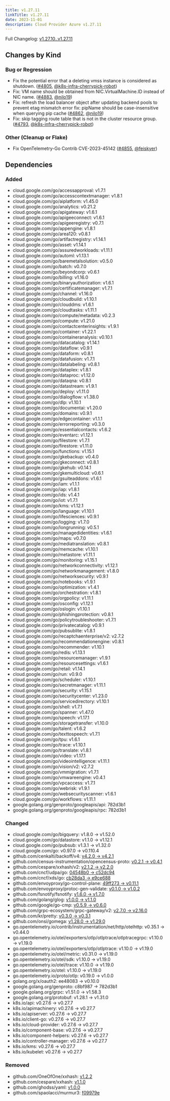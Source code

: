 ```yaml
---
title: v1.27.11
linkTitle: v1.27.11
date: 2023-11-01
description: Cloud Provider Azure v1.27.11
---
```

Full Changelog: [v1.27.10..v1.27.11](https://github.com/kubernetes-sigs/cloud-provider-azure/compare/v1.27.10...v1.27.11)

## Changes by Kind

### Bug or Regression

- Fix the potential error that a deleting vmss instance is considered as shutdown. ([#4805](https://github.com/kubernetes-sigs/cloud-provider-azure/pull/4805), [@k8s-infra-cherrypick-robot](https://github.com/k8s-infra-cherrypick-robot))
- Fix: VM name should be obtained from NIC.VirtualMachine.ID instead of NIC name. ([#4883](https://github.com/kubernetes-sigs/cloud-provider-azure/pull/4883), [@nilo19](https://github.com/nilo19))
- Fix: refresh the load balancer object after updating backend pools to prevent etag mismatch error
  fix: pipName should be case-insensitive when querying pip cache ([#4862](https://github.com/kubernetes-sigs/cloud-provider-azure/pull/4862), [@nilo19](https://github.com/nilo19))
- Fix: skip tagging route table that is not in the cluster resource group. ([#4793](https://github.com/kubernetes-sigs/cloud-provider-azure/pull/4793), [@k8s-infra-cherrypick-robot](https://github.com/k8s-infra-cherrypick-robot))

### Other (Cleanup or Flake)

- Fix OpenTelemetry-Go Contrib CVE-2023-45142 ([#4855](https://github.com/kubernetes-sigs/cloud-provider-azure/pull/4855), [@feiskyer](https://github.com/feiskyer))

## Dependencies

### Added
- cloud.google.com/go/accessapproval: v1.7.1
- cloud.google.com/go/accesscontextmanager: v1.8.1
- cloud.google.com/go/aiplatform: v1.45.0
- cloud.google.com/go/analytics: v0.21.2
- cloud.google.com/go/apigateway: v1.6.1
- cloud.google.com/go/apigeeconnect: v1.6.1
- cloud.google.com/go/apigeeregistry: v0.7.1
- cloud.google.com/go/appengine: v1.8.1
- cloud.google.com/go/area120: v0.8.1
- cloud.google.com/go/artifactregistry: v1.14.1
- cloud.google.com/go/asset: v1.14.1
- cloud.google.com/go/assuredworkloads: v1.11.1
- cloud.google.com/go/automl: v1.13.1
- cloud.google.com/go/baremetalsolution: v0.5.0
- cloud.google.com/go/batch: v0.7.0
- cloud.google.com/go/beyondcorp: v0.6.1
- cloud.google.com/go/billing: v1.16.0
- cloud.google.com/go/binaryauthorization: v1.6.1
- cloud.google.com/go/certificatemanager: v1.7.1
- cloud.google.com/go/channel: v1.16.0
- cloud.google.com/go/cloudbuild: v1.10.1
- cloud.google.com/go/clouddms: v1.6.1
- cloud.google.com/go/cloudtasks: v1.11.1
- cloud.google.com/go/compute/metadata: v0.2.3
- cloud.google.com/go/compute: v1.21.0
- cloud.google.com/go/contactcenterinsights: v1.9.1
- cloud.google.com/go/container: v1.22.1
- cloud.google.com/go/containeranalysis: v0.10.1
- cloud.google.com/go/datacatalog: v1.14.1
- cloud.google.com/go/dataflow: v0.9.1
- cloud.google.com/go/dataform: v0.8.1
- cloud.google.com/go/datafusion: v1.7.1
- cloud.google.com/go/datalabeling: v0.8.1
- cloud.google.com/go/dataplex: v1.8.1
- cloud.google.com/go/dataproc: v1.12.0
- cloud.google.com/go/dataqna: v0.8.1
- cloud.google.com/go/datastream: v1.9.1
- cloud.google.com/go/deploy: v1.11.0
- cloud.google.com/go/dialogflow: v1.38.0
- cloud.google.com/go/dlp: v1.10.1
- cloud.google.com/go/documentai: v1.20.0
- cloud.google.com/go/domains: v0.9.1
- cloud.google.com/go/edgecontainer: v1.1.1
- cloud.google.com/go/errorreporting: v0.3.0
- cloud.google.com/go/essentialcontacts: v1.6.2
- cloud.google.com/go/eventarc: v1.12.1
- cloud.google.com/go/filestore: v1.7.1
- cloud.google.com/go/firestore: v1.11.0
- cloud.google.com/go/functions: v1.15.1
- cloud.google.com/go/gkebackup: v0.4.0
- cloud.google.com/go/gkeconnect: v0.8.1
- cloud.google.com/go/gkehub: v0.14.1
- cloud.google.com/go/gkemulticloud: v0.6.1
- cloud.google.com/go/gsuiteaddons: v1.6.1
- cloud.google.com/go/iam: v1.1.1
- cloud.google.com/go/iap: v1.8.1
- cloud.google.com/go/ids: v1.4.1
- cloud.google.com/go/iot: v1.7.1
- cloud.google.com/go/kms: v1.12.1
- cloud.google.com/go/language: v1.10.1
- cloud.google.com/go/lifesciences: v0.9.1
- cloud.google.com/go/logging: v1.7.0
- cloud.google.com/go/longrunning: v0.5.1
- cloud.google.com/go/managedidentities: v1.6.1
- cloud.google.com/go/maps: v0.7.0
- cloud.google.com/go/mediatranslation: v0.8.1
- cloud.google.com/go/memcache: v1.10.1
- cloud.google.com/go/metastore: v1.11.1
- cloud.google.com/go/monitoring: v1.15.1
- cloud.google.com/go/networkconnectivity: v1.12.1
- cloud.google.com/go/networkmanagement: v1.8.0
- cloud.google.com/go/networksecurity: v0.9.1
- cloud.google.com/go/notebooks: v1.9.1
- cloud.google.com/go/optimization: v1.4.1
- cloud.google.com/go/orchestration: v1.8.1
- cloud.google.com/go/orgpolicy: v1.11.1
- cloud.google.com/go/osconfig: v1.12.1
- cloud.google.com/go/oslogin: v1.10.1
- cloud.google.com/go/phishingprotection: v0.8.1
- cloud.google.com/go/policytroubleshooter: v1.7.1
- cloud.google.com/go/privatecatalog: v0.9.1
- cloud.google.com/go/pubsublite: v1.8.1
- cloud.google.com/go/recaptchaenterprise/v2: v2.7.2
- cloud.google.com/go/recommendationengine: v0.8.1
- cloud.google.com/go/recommender: v1.10.1
- cloud.google.com/go/redis: v1.13.1
- cloud.google.com/go/resourcemanager: v1.9.1
- cloud.google.com/go/resourcesettings: v1.6.1
- cloud.google.com/go/retail: v1.14.1
- cloud.google.com/go/run: v0.9.0
- cloud.google.com/go/scheduler: v1.10.1
- cloud.google.com/go/secretmanager: v1.11.1
- cloud.google.com/go/security: v1.15.1
- cloud.google.com/go/securitycenter: v1.23.0
- cloud.google.com/go/servicedirectory: v1.10.1
- cloud.google.com/go/shell: v1.7.1
- cloud.google.com/go/spanner: v1.47.0
- cloud.google.com/go/speech: v1.17.1
- cloud.google.com/go/storagetransfer: v1.10.0
- cloud.google.com/go/talent: v1.6.2
- cloud.google.com/go/texttospeech: v1.7.1
- cloud.google.com/go/tpu: v1.6.1
- cloud.google.com/go/trace: v1.10.1
- cloud.google.com/go/translate: v1.8.1
- cloud.google.com/go/video: v1.17.1
- cloud.google.com/go/videointelligence: v1.11.1
- cloud.google.com/go/vision/v2: v2.7.2
- cloud.google.com/go/vmmigration: v1.7.1
- cloud.google.com/go/vmwareengine: v0.4.1
- cloud.google.com/go/vpcaccess: v1.7.1
- cloud.google.com/go/webrisk: v1.9.1
- cloud.google.com/go/websecurityscanner: v1.6.1
- cloud.google.com/go/workflows: v1.11.1
- google.golang.org/genproto/googleapis/api: 782d3b1
- google.golang.org/genproto/googleapis/rpc: 782d3b1

### Changed
- cloud.google.com/go/bigquery: v1.8.0 → v1.52.0
- cloud.google.com/go/datastore: v1.1.0 → v1.12.1
- cloud.google.com/go/pubsub: v1.3.1 → v1.32.0
- cloud.google.com/go: v0.97.0 → v0.110.4
- github.com/cenkalti/backoff/v4: [v4.2.0 → v4.2.1](https://github.com/cenkalti/backoff/v4/compare/v4.2.0...v4.2.1)
- github.com/census-instrumentation/opencensus-proto: [v0.2.1 → v0.4.1](https://github.com/census-instrumentation/opencensus-proto/compare/v0.2.1...v0.4.1)
- github.com/cespare/xxhash/v2: [v2.1.2 → v2.2.0](https://github.com/cespare/xxhash/v2/compare/v2.1.2...v2.2.0)
- github.com/cncf/udpa/go: [04548b0 → c52dc94](https://github.com/cncf/udpa/go/compare/04548b0...c52dc94)
- github.com/cncf/xds/go: [cb28da3 → e9ce688](https://github.com/cncf/xds/go/compare/cb28da3...e9ce688)
- github.com/envoyproxy/go-control-plane: [49ff273 → v0.11.1](https://github.com/envoyproxy/go-control-plane/compare/49ff273...v0.11.1)
- github.com/envoyproxy/protoc-gen-validate: [v0.1.0 → v1.0.2](https://github.com/envoyproxy/protoc-gen-validate/compare/v0.1.0...v1.0.2)
- github.com/fsnotify/fsnotify: [v1.6.0 → v1.7.0](https://github.com/fsnotify/fsnotify/compare/v1.6.0...v1.7.0)
- github.com/golang/glog: [v1.0.0 → v1.1.0](https://github.com/golang/glog/compare/v1.0.0...v1.1.0)
- github.com/google/go-cmp: [v0.5.9 → v0.6.0](https://github.com/google/go-cmp/compare/v0.5.9...v0.6.0)
- github.com/grpc-ecosystem/grpc-gateway/v2: [v2.7.0 → v2.16.0](https://github.com/grpc-ecosystem/grpc-gateway/v2/compare/v2.7.0...v2.16.0)
- github.com/kr/pretty: [v0.3.0 → v0.3.1](https://github.com/kr/pretty/compare/v0.3.0...v0.3.1)
- github.com/onsi/gomega: [v1.28.0 → v1.29.0](https://github.com/onsi/gomega/compare/v1.28.0...v1.29.0)
- go.opentelemetry.io/contrib/instrumentation/net/http/otelhttp: v0.35.1 → v0.44.0
- go.opentelemetry.io/otel/exporters/otlp/otlptrace/otlptracegrpc: v1.10.0 → v1.19.0
- go.opentelemetry.io/otel/exporters/otlp/otlptrace: v1.10.0 → v1.19.0
- go.opentelemetry.io/otel/metric: v0.31.0 → v1.19.0
- go.opentelemetry.io/otel/sdk: v1.10.0 → v1.19.0
- go.opentelemetry.io/otel/trace: v1.10.0 → v1.19.0
- go.opentelemetry.io/otel: v1.10.0 → v1.19.0
- go.opentelemetry.io/proto/otlp: v0.19.0 → v1.0.0
- golang.org/x/oauth2: ee48083 → v0.10.0
- google.golang.org/genproto: c8bf987 → 782d3b1
- google.golang.org/grpc: v1.51.0 → v1.58.3
- google.golang.org/protobuf: v1.28.1 → v1.31.0
- k8s.io/api: v0.27.6 → v0.27.7
- k8s.io/apimachinery: v0.27.6 → v0.27.7
- k8s.io/apiserver: v0.27.6 → v0.27.7
- k8s.io/client-go: v0.27.6 → v0.27.7
- k8s.io/cloud-provider: v0.27.6 → v0.27.7
- k8s.io/component-base: v0.27.6 → v0.27.7
- k8s.io/component-helpers: v0.27.6 → v0.27.7
- k8s.io/controller-manager: v0.27.6 → v0.27.7
- k8s.io/kms: v0.27.6 → v0.27.7
- k8s.io/kubelet: v0.27.6 → v0.27.7

### Removed
- github.com/OneOfOne/xxhash: [v1.2.2](https://github.com/OneOfOne/xxhash/tree/v1.2.2)
- github.com/cespare/xxhash: [v1.1.0](https://github.com/cespare/xxhash/tree/v1.1.0)
- github.com/ghodss/yaml: [v1.0.0](https://github.com/ghodss/yaml/tree/v1.0.0)
- github.com/spaolacci/murmur3: [f09979e](https://github.com/spaolacci/murmur3/tree/f09979e)
